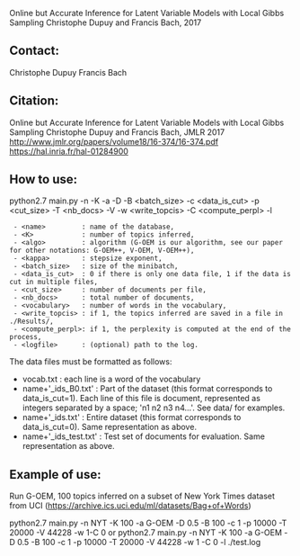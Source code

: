 Online but Accurate Inference for Latent Variable Models with Local Gibbs Sampling
Christophe Dupuy and Francis Bach, 2017

Contact:
--------
Christophe Dupuy
Francis Bach

Citation:
---------
Online but Accurate Inference for Latent Variable Models with Local Gibbs Sampling
Christophe Dupuy and Francis Bach, JMLR 2017
http://www.jmlr.org/papers/volume18/16-374/16-374.pdf
https://hal.inria.fr/hal-01284900



How to use:
-----------

python2.7 main.py -n <name> -K <K> -a <algo> -D <kappa> -B <batch_size> -c <data_is_cut> -p <cut_size> -T <nb_docs> -V <vocabulary> -w <write_topcis> -C <compute_perpl> -l <logfile>

     - <name>         : name of the database,
     - <K>            : number of topics inferred,
     - <algo>         : algorithm (G-OEM is our algorithm, see our paper for other notations: G-OEM++, V-OEM, V-OEM++),
     - <kappa>        : stepsize exponent,
     - <batch_size>   : size of the minibatch,
     - <data_is_cut>  : 0 if there is only one data file, 1 if the data is cut in multiple files,
     - <cut_size>     : number of documents per file,
     - <nb_docs>      : total number of documents,
     - <vocabulary>   : number of words in the vocabulary,
     - <write_topcis> : if 1, the topics inferred are saved in a file in ./Results/,
     - <compute_perpl>: if 1, the perplexity is computed at the end of the process,
     - <logfile>      : (optional) path to the log.


The data files must be formatted as follows:
   - vocab.txt            : each line is a word of the vocabulary
   - name+'_ids_B0.txt'   : Part of the dataset (this format corresponds to data_is_cut=1). Each line of this file is document, represented as integers separated by a space; 'n1 n2 n3 n4...'. See data/ for examples.
   - name+'_ids.txt'      : Entire dataset (this format corresponds to data_is_cut=0). Same representation as above.
   - name+'_ids_test.txt' : Test set of documents for evaluation. Same representation as above.



Example of use:
---------------
Run G-OEM, 100 topics inferred on a subset of New York Times dataset from UCI (https://archive.ics.uci.edu/ml/datasets/Bag+of+Words)

python2.7 main.py -n NYT -K 100 -a G-OEM -D 0.5 -B 100 -c 1 -p 10000 -T 20000 -V 44228 -w 1-C 0
or 
python2.7 main.py -n NYT -K 100 -a G-OEM -D 0.5 -B 100 -c 1 -p 10000 -T 20000 -V 44228 -w 1 -C 0 -l ./test.log

